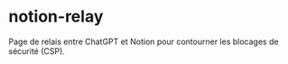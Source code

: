 # notion-relay
Page de relais entre ChatGPT et Notion pour contourner les blocages de sécurité (CSP).
